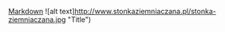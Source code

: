 [Markdown](http://daringfireball.net/projects/markdown/basics)
![alt text]http://www.stonkaziemniaczana.pl/stonka-ziemniaczana.jpg "Title")
